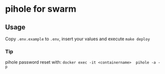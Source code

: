 # pihole for swarm

## Usage
Copy `.env.example` to `.env`, insert your values and execute `make deploy`

### Tip
pihole password reset with:
`docker exec -it <containername>  pihole -a -p`
